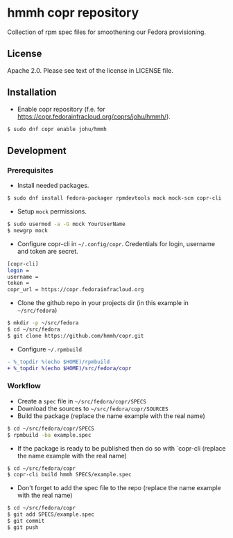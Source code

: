 # hmmh copr repository

Collection of rpm spec files for smoothening our Fedora provisioning.

## License

Apache 2.0. Please see text of the license in LICENSE file.

## Installation

* Enable copr repository (f.e. for https://copr.fedorainfracloud.org/coprs/johu/hmmh/).

```bash
$ sudo dnf copr enable johu/hmmh
```

## Development

### Prerequisites

* Install needed packages.

```bash
$ sudo dnf install fedora-packager rpmdevtools mock mock-scm copr-cli
```

* Setup `mock` permissions.

```bash
$ sudo usermod -a -G mock YourUserName
$ newgrp mock
```

* Configure copr-cli in `~/.config/copr`. Credentials for login, username and token are  secret.

```bash
[copr-cli]
login =
username =
token =
copr_url = https://copr.fedorainfracloud.org
```

* Clone the github repo in your projects dir (in this example in `~/src/fedora`)

```bash
$ mkdir -p ~/src/fedora
$ cd ~/src/fedora
$ git clone https://github.com/hmmh/copr.git
```

* Configure `~/.rpmbuild`

```diff
- %_topdir %(echo $HOME)/rpmbuild
+ %_topdir %(echo $HOME)/src/fedora/copr
```

### Workflow

* Create a `spec` file in `~/src/fedora/copr/SPECS`
* Download the sources to `~/src/fedora/copr/SOURCES`
* Build the package (replace the name example with the real name)

```bash
$ cd ~/src/fedora/copr/SPECS
$ rpmbuild -ba example.spec
```
* If the package is ready to be published then do so with `copr-cli (replace the name example with the real name)

```bash
$ cd ~/src/fedora/copr
$ copr-cli build hmmh SPECS/example.spec
```

* Don't forget to add the spec file to the repo (replace the name example with the real name)

```bash
$ cd ~/src/fedora/copr
$ git add SPECS/example.spec
$ git commit
$ git push
```
